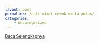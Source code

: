 ```yaml
---
layout: post
permalink: /arti-mimpi-cowok-minta-putus/
categories:
    - Uncategorized
---
```


[Baca Selengkapnya](/07)